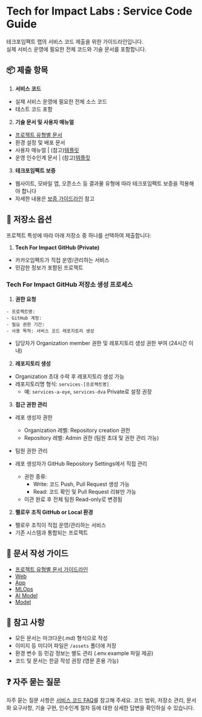 # Tech for Impact Labs : Service Code Guide

테크포임팩트 랩의 서비스 코드 제출을 위한 가이드라인입니다. <br>
실제 서비스 운영에 필요한 전체 코드와 기술 문서를 포함합니다.

## 📦 제출 항목

1. **서비스 코드**
 - 실제 서비스 운영에 필요한 전체 소스 코드
 - 테스트 코드 포함

2. **기술 문서 및 사용자 매뉴얼**
 - [프로젝트 유형별 문서](./guidelines/project-type-guide.md)
 - 환경 설정 및 배포 문서
 - 사용자 매뉴얼 | (참고)[템플릿](./templates/user-manual.md)
 - 운영 인수인계 문서 | (참고)[템플릿](./templates/handover-doc.md)

3. **테크포임팩트 보증**
 - 웹사이트, 모바일 앱, 오픈소스 등 결과물 유형에 따라 테크포임팩트 보증을 적용해야 합니다
 - 자세한 내용은 [보증 가이드라인](../../attribution/service-certification.md) 참고

## 📂 저장소 옵션

프로젝트 특성에 따라 아래 저장소 중 하나를 선택하여 제출합니다:

1. **Tech For Impact GitHub (Private)**
 - 카카오임팩트가 직접 운영/관리하는 서비스
 - 민감한 정보가 포함된 프로젝트
 
 ### Tech For Impact GitHub 저장소 생성 프로세스
 1. **권한 요청**
  ```
  - 프로젝트명:
  - GitHub 계정:
  - 필요 권한 기간:
  - 사용 목적: 서비스 코드 레포지토리 생성
  ```
  - 담당자가 Organization member 권한 및 레포지토리 생성 권한 부여 (24시간 이내)
 
 2. **레포지토리 생성**
  - Organization 초대 수락 후 레포지토리 생성 가능
  - 레포지토리명 형식: `services-[프로젝트명]`
    - 예: `services-a-eye`, `services-dva`
  Private로 설정 권장
 
 3. **접근 권한 관리**
  - 레포 생성자 권한
    - Organization 레벨: Repository creation 권한
    - Repository 레벨: Admin 권한 (팀원 초대 및 권한 관리 가능)
    
 - 팀원 권한 관리
  - 레포 생성자가 GitHub Repository Settings에서 직접 관리
    - 권한 종류:
      - Write: 코드 Push, Pull Request 생성 가능
      - Read: 코드 확인 및 Pull Request 리뷰만 가능
    - 이관 완료 후 전체 팀원 Read-only로 변경됨

2. **펠로우 조직 GitHub or Local 환경**
 - 펠로우 조직이 직접 운영/관리하는 서비스
 - 기존 시스템과 통합되는 프로젝트

## 📝 문서 작성 가이드
- [프로젝트 유형별 문서 가이드라인](./guidelines/project-type-guide.md)
- [Web](./guidelines/web-development-guide.md)
- [App](./guidelines/app-development-guide.md)
- [MLOps](./guidelines/ml-ops-guide.md)
- [AI Model](./guidelines/ai-model-guide.md)
- [Model](./guidelines/model-guide.md)

## 📌 참고 사항

- 모든 문서는 마크다운(.md) 형식으로 작성
- 이미지 등 미디어 파일은 `/assets` 폴더에 저장
- 환경 변수 등 민감 정보는 별도 관리 (.env.example 파일 제공)
- 코드 및 문서는 한글 작성 권장 (영문 혼용 가능)

## ❓ 자주 묻는 질문
자주 묻는 질문 사항은 [서비스 코드 FAQ](./FAQ.md)를 참고해 주세요. 코드 범위, 저장소 관리, 문서화 요구사항, 기술 구현, 인수인계 절차 등에 대한 상세한 답변을 확인하실 수 있습니다.